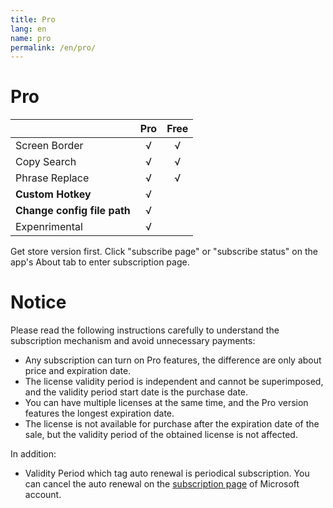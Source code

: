 ```yaml
---
title: Pro
lang: en
name: pro
permalink: /en/pro/
---
```


# Pro

| | Pro | Free |
|---|:---:|:---:|
|Screen Border|√|√|
|Copy Search|√|√|
|Phrase Replace|√|√|
|**Custom Hotkey**|√||
|**Change config file path**|√||
|Expenrimental|√||

Get store version first. Click "subscribe page" or "subscribe status" on the app's About tab to enter subscription page.

# Notice

Please read the following instructions carefully to understand the subscription mechanism and avoid unnecessary payments:

- Any subscription can turn on Pro features, the difference are only about price and expiration date.
- The license validity period is independent and cannot be superimposed, and the validity period start date is the purchase date.
- You can have multiple licenses at the same time, and the Pro version features the longest expiration date.
- The license is not available for purchase after the expiration date of the sale, but the validity period of the obtained license is not affected.

In addition:

- Validity Period which tag auto renewal is periodical subscription. You can cancel the auto renewal on the [subscription page](https://account.microsoft.com/services/) of Microsoft account.